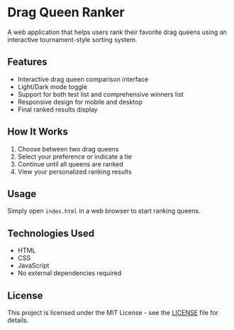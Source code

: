 # Drag Queen Ranker

A web application that helps users rank their favorite drag queens using an interactive tournament-style sorting system.

## Features

- Interactive drag queen comparison interface
- Light/Dark mode toggle
- Support for both test list and comprehensive winners list
- Responsive design for mobile and desktop
- Final ranked results display

## How It Works

1. Choose between two drag queens
2. Select your preference or indicate a tie
3. Continue until all queens are ranked
4. View your personalized ranking results

## Usage

Simply open `index.html` in a web browser to start ranking queens.

## Technologies Used

- HTML
- CSS
- JavaScript
- No external dependencies required

## License

This project is licensed under the MIT License - see the [LICENSE](LICENSE) file for details.
